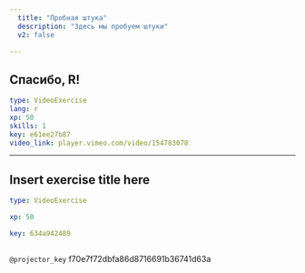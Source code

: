```yaml
---
  title: "Пробная штука"
  description: "Здесь мы пробуем штуки"
  v2: false

---
```

## Спасибо, R!

```yaml
type: VideoExercise
lang: r
xp: 50
skills: 1
key: e61ee27b87
video_link: player.vimeo.com/video/154783078


```


---
## Insert exercise title here

```yaml
type: VideoExercise

xp: 50

key: 634a942489



```

`@projector_key`
f70e7f72dbfa86d8716691b36741d63a